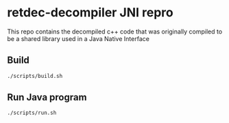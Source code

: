 # retdec-decompiler JNI repro

This repo contains the decompiled c++ code that was originally compiled to be a shared library used in a Java Native Interface


## Build
```bash
./scripts/build.sh
```


## Run Java program
```bash
./scripts/run.sh
```

